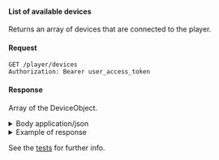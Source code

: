 #### List of available devices

Returns an array of devices that are connected to the player.

#### Request

```http request
GET /player/devices
Authorization: Bearer user_access_token
```

#### Response

Array of the DeviceObject.


<details>
    <summary>
        Body application/json
    </summary>
<ul>
    <li>
        id - String. REQUIRED. unique identifier of the device.
    </li>
    <li>
        name - String. REQUIRED. name of the device.
    </li>
    <li>
        device_type - String. REQUIRED. type of device. Currently supported are: COMPUTER
    </li>
    <li>
        volume - integer. REQUIRED. volume of the device
    </li>
    <li>
        active - boolean. REQUIRED. Determine if device is active(playback will start on this device)
    </li>
</ul>
</details>

<details>

<summary>Example of response</summary>

```json
{
    "devices": [
        {
            "volume": 40,
            "active": true,
            "id": "ilovemikunakano2",
            "name": "MIKU_PHONE",
            "type": "COMPUTER"
        },
        {
            "volume": 70,
            "active": false,
            "id": "ilovemikunakano1",
            "name": "Miku I love you",
            "type": "COMPUTER"
        }
    ],
    "size": 2
}

```
</details>

See the [tests](../src/test/java/com/odeyalo/sonata/connect/controller/AvailableDevicesPlayerStateControllerTest.java) for further info.